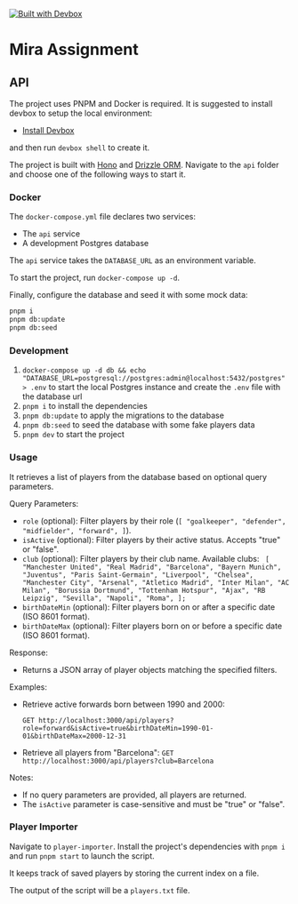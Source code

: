 [![Built with Devbox](https://www.jetify.com/img/devbox/shield_galaxy.svg)](https://www.jetify.com/devbox/docs/contributor-quickstart/)

# Mira Assignment

## API

The project uses PNPM and Docker is required. It is suggested to install devbox to setup the local environment:

- [Install Devbox](https://www.jetify.com/docs/devbox/installing_devbox/)

and then run `devbox shell` to create it.

The project is built with [Hono](https://hono.dev/) and [Drizzle ORM](https://orm.drizzle.team/).
Navigate to the `api` folder and choose one of the following ways to start it.

### Docker

The `docker-compose.yml` file declares two services:

- The `api` service
- A development Postgres database

The `api` service takes the `DATABASE_URL` as an environment variable.

To start the project, run `docker-compose up -d`.

Finally, configure the database and seed it with some mock data:

```bash
pnpm i
pnpm db:update
pnpm db:seed
```

### Development

1. `docker-compose up -d db && echo "DATABASE_URL=postgresql://postgres:admin@localhost:5432/postgres" > .env` to start the local Postgres instance and create the `.env` file with the database url
2. `pnpm i` to install the dependencies
3. `pnpm db:update` to apply the migrations to the database
4. `pnpm db:seed` to seed the database with some fake players data
5. `pnpm dev` to start the project

### Usage

It retrieves a list of players from the database based on optional query parameters.

Query Parameters:

- `role` (optional): Filter players by their role (`[
      "goalkeeper",
      "defender",
      "midfielder",
      "forward",
    ]`).
- `isActive` (optional): Filter players by their active status. Accepts "true" or "false".
- `club` (optional): Filter players by their club name. Available clubs: ` [
  "Manchester United",
  "Real Madrid",
  "Barcelona",
  "Bayern Munich",
  "Juventus",
  "Paris Saint-Germain",
  "Liverpool",
  "Chelsea",
  "Manchester City",
  "Arsenal",
  "Atletico Madrid",
  "Inter Milan",
  "AC Milan",
  "Borussia Dortmund",
  "Tottenham Hotspur",
  "Ajax",
  "RB Leipzig",
  "Sevilla",
  "Napoli",
  "Roma",
];`
- `birthDateMin` (optional): Filter players born on or after a specific date (ISO 8601 format).
- `birthDateMax` (optional): Filter players born on or before a specific date (ISO 8601 format).

Response:

- Returns a JSON array of player objects matching the specified filters.
  
Examples:
- Retrieve active forwards born between 1990 and 2000:

  ```
  GET http://localhost:3000/api/players?role=forward&isActive=true&birthDateMin=1990-01-01&birthDateMax=2000-12-31
  ```

- Retrieve all players from "Barcelona":
 ```GET http://localhost:3000/api/players?club=Barcelona```


 Notes:
 - If no query parameters are provided, all players are returned.
 - The `isActive` parameter is case-sensitive and must be "true" or "false".
  
### Player Importer

Navigate to `player-importer`. Install the project's dependencies with `pnpm i` and run `pnpm start` to launch the script. 

It keeps track of saved players by storing the current index on a file.

The output of the script will be a `players.txt` file.
